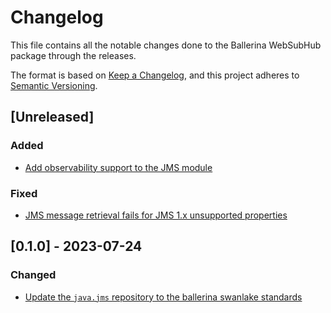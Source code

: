 # Changelog
This file contains all the notable changes done to the Ballerina WebSubHub package through the releases.

The format is based on [Keep a Changelog](https://keepachangelog.com/en/1.0.0/),
and this project adheres to [Semantic Versioning](https://semver.org/spec/v2.0.0.html).

## [Unreleased]

### Added
- [Add observability support to the JMS module](https://github.com/ballerina-platform/ballerina-library/issues/5932)

### Fixed
- [JMS message retrieval fails for JMS 1.x unsupported properties](https://github.com/ballerina-platform/ballerina-library/issues/6204)

## [0.1.0] - 2023-07-24

### Changed
- [Update the `java.jms` repository to the ballerina swanlake standards](https://github.com/ballerina-platform/ballerina-standard-library/issues/4669)

